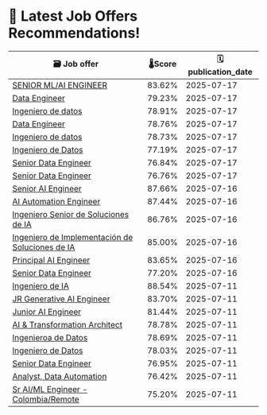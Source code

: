 # 🚀 Latest Job Offers Recommendations!
| 🗃️ **Job offer** | 🌡️**Score** | 🗓️ **publication_date** |
|---|---|---|
| [SENIOR ML/AI ENGINEER](https://co.linkedin.com/jobs/view/senior-ml-ai-engineer-at-svitla-systems-inc-4267773721) | 83.62% | 2025-07-17 |
| [Data Engineer](https://co.linkedin.com/jobs/view/data-engineer-at-scotiatech-4268606189) | 79.23% | 2025-07-17 |
| [Ingeniero de datos](https://co.linkedin.com/jobs/view/ingeniero-de-datos-at-bluetab-an-ibm-company-4267583809) | 78.91% | 2025-07-17 |
| [Data Engineer](https://co.linkedin.com/jobs/view/data-engineer-at-acklen-avenue-4266966310) | 78.76% | 2025-07-17 |
| [Ingeniero de datos](https://co.linkedin.com/jobs/view/ingeniero-de-datos-at-softgic-4268658192) | 78.73% | 2025-07-17 |
| [Ingeniero de Datos](https://co.linkedin.com/jobs/view/ingeniero-de-datos-at-mapfre-4266984382) | 77.19% | 2025-07-17 |
| [Senior Data Engineer](https://co.linkedin.com/jobs/view/senior-data-engineer-at-endava-4265499613) | 76.84% | 2025-07-17 |
| [Senior Data Engineer](https://co.linkedin.com/jobs/view/senior-data-engineer-at-wizeline-4268298921) | 76.76% | 2025-07-17 |
| [Senior AI Engineer](https://co.linkedin.com/jobs/view/senior-ai-engineer-at-sparq-4267532867) | 87.66% | 2025-07-16 |
| [AI Automation Engineer](https://co.linkedin.com/jobs/view/ai-automation-engineer-at-tinman-group-4266747975) | 87.44% | 2025-07-16 |
| [Ingeniero Senior de Soluciones de IA](https://co.linkedin.com/jobs/view/ingeniero-senior-de-soluciones-de-ia-at-indra-4267562883) | 86.76% | 2025-07-16 |
| [Ingeniero de Implementación de Soluciones de IA](https://co.linkedin.com/jobs/view/ingeniero-de-implementaci%C3%B3n-de-soluciones-de-ia-at-indra-4267557971) | 85.00% | 2025-07-16 |
| [Principal AI Engineer](https://co.linkedin.com/jobs/view/principal-ai-engineer-at-sparq-4267533936) | 83.65% | 2025-07-16 |
| [Senior Data Engineer](https://co.linkedin.com/jobs/view/senior-data-engineer-at-sparq-4267535788) | 77.20% | 2025-07-16 |
| [Ingeniero de IA](https://co.linkedin.com/jobs/view/ingeniero-de-ia-at-wompi-4265391635) | 88.54% | 2025-07-11 |
| [JR Generative AI Engineer](https://co.linkedin.com/jobs/view/jr-generative-ai-engineer-at-draiver-4263070692) | 83.70% | 2025-07-11 |
| [Junior AI Engineer](https://co.linkedin.com/jobs/view/junior-ai-engineer-at-itelcx-4265216057) | 81.44% | 2025-07-11 |
| [AI & Transformation Architect](https://co.linkedin.com/jobs/view/ai-transformation-architect-at-tp-4238051576) | 78.78% | 2025-07-11 |
| [Ingenieroa de Datos](https://co.linkedin.com/jobs/view/ingeniero-a-de-datos-at-inetum-4265236754) | 78.69% | 2025-07-11 |
| [Ingeniero de Datos](https://co.linkedin.com/jobs/view/ingeniero-de-datos-at-tuya-s-a-4265241954) | 78.03% | 2025-07-11 |
| [Senior Data Engineer](https://co.linkedin.com/jobs/view/senior-data-engineer-at-endava-4263500483) | 76.95% | 2025-07-11 |
| [Analyst, Data Automation](https://co.linkedin.com/jobs/view/analyst-data-automation-at-cable-wireless-communications-4265042878) | 76.42% | 2025-07-11 |
| [Sr AI/ML Engineer - Colombia/Remote](https://co.linkedin.com/jobs/view/sr-ai-ml-engineer-colombia-remote-at-truelogic-software-4265228683) | 75.20% | 2025-07-11 |
